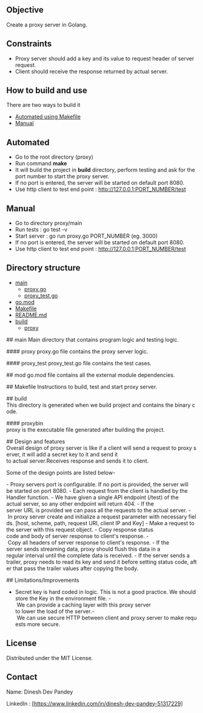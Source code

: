 


## Objective
Create a proxy server in Golang.

## Constraints
- Proxy server should add a key and its value to request header of server request.
- Client should receive the response returned by actual server.

## How to build and use 
There are two ways to build it

* [Automated using Makefile](#Automated)
* [Manual](#Manual)

## Automated
- Go to the root directory (proxy)
- Run command **make**
- It will build the project in **build** directory, perform testing and ask for the port number to start the proxy server.
- If no port is entered, the server will be started on default port 8080.
- Use http client to test end point : http://127.0.0.1:PORT_NUMBER/test


## Manual
- Go to directory proxy/main
- Run tests : go test -v
- Start server : go run proxy.go PORT_NUMBER (eg. 3000)
- If no port is entered, the server will be started on default port 8080.
- Use http client to test end point : http://127.0.0.1:PORT_NUMBER/test 

<!-- TABLE OF CONTENTS -->
## Directory structure

* [main](#main)
  * [proxy.go](#proxy)
  * [proxy_test.go](#proxy_test)
* [go.mod](#mod)
* [Makefile](#Makefile)
* [README.md](#README)
* [build](#build)
  * [proxy](#proxybin)


## main
Main directory that contains program logic and testing logic.

#### proxy
proxy.go file contains the proxy server logic.

#### proxy_test
proxy_test.go file contains the test cases.

## mod
go.mod file contains all the external module dependencies.

## Makefile
Instructions to build, test and start proxy server.

## build
This directory is generated when we build project and contains the binary code.

#### proxybin
proxy is the executable file generated after building the project.

## Design and features
Overall design of proxy server is like if a client will send a request to proxy server, it will add a secret key to it and send it to actual server.Receives response and sends it to client.

Some of the design points are listed below-

- Proxy servers port is configurable. If no port is provided, the server will be started on port 8080.
- Each request from the client is handled by the Handler function.
- We have given a single API endpoint (/test) of the actual server, so any other endpoint will return 404.
- If the server URL is provided we can pass all the requests to the actual server.
- In proxy server create and initialize a request parameter with necessary fields. [host, scheme, path, request URI, client IP and Key]
- Make a request to the server with this request object.
- Copy response status code and body of server response to client's response.
- Copy all headers of server response to client's response.
- If the server sends streaming data, proxy should flush this data in a regular interval until the complete data is received.
- If the server sends a trailer, proxy needs to read its key and send it before setting status code, after that pass the trailer values after copying the body. 


## Limitations/Improvements
- Secret key is hard coded in logic. This is not a good practice. We should store the Key in the environment file.
- We can provide a caching layer with this proxy server to lower the load of the server.- We can use secure HTTP between client and proxy server to make requests more secure.

<!-- LICENSE -->
## License

Distributed under the MIT License. 

<!-- CONTACT -->
## Contact

Name: Dinesh Dev Pandey

LinkedIn : [https://www.linkedin.com/in/dinesh-dev-pandey-51317229]
